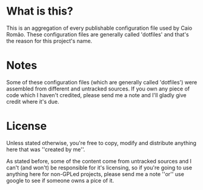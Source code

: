 What is this?
=============

This is an aggregation of every publishable configuration file used by Caio Romão. These configuration files are generally called 'dotfiles' and that's the reason for this project's name.

Notes
=====

Some of these configuration files (which are generally called 'dotfiles') were assembled from different and untracked sources. If you own any piece of code which I haven't credited, please send me a note and I'll gladly give credit where it's due.

License
=======

Unless stated otherwise, you're free to copy, modify and distribute anything here that was ''created by me''.

As stated before, some of the content come from untracked sources and I can't (and won't) be responsible for it's licensing, so if you're going to use anything here for non-GPLed projects, please send me a note ''or'' use google to see if someone owns a pice of it.
